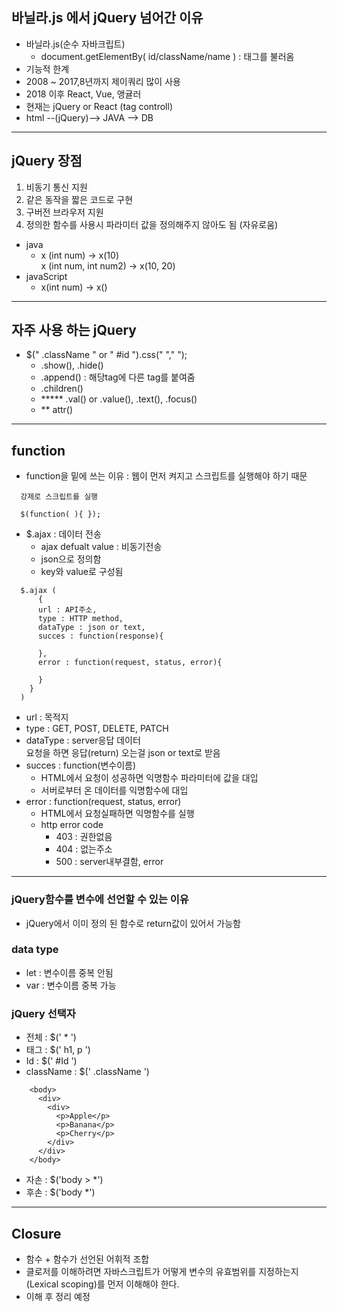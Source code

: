 
## 바닐라.js 에서 jQuery 넘어간 이유
- 바닐라.js(순수 자바크립트)
  - document.getElementBy( id/className/name ) : 태그를 불러옴
- 기능적 한계
- 2008 ~ 2017,8년까지 제이쿼리 많이 사용
- 2018 이후 React, Vue, 앵귤러
- 현재는 jQuery or React (tag controll)
- html --(jQuery)--> JAVA --> DB

---

## jQuery 장점
1. 비동기 통신 지원
2. 같은 동작을 짧은 코드로 구현
3. 구버전 브라우저 지원
4. 정의한 함수를 사용시 파라미터 값을 정의해주지 않아도 됨 (자유로움)  
  - java
    - x (int num) -> x(10)  
    x (int num, int num2) -> x(10, 20)
  - javaScript
    - x(int num) -> x() 

---
## 자주 사용 하는 jQuery
- $(" .className " or " #id ").css(" "," ");
  - .show(), .hide()
  - .append() : 해당tag에 다른 tag를 붙여줌
  - .children()
  - ***** .val() or .value(), .text(), .focus()  
  - ** attr()
---
## function
- function을 밑에 쓰는 이유 : 웹이 먼저 켜지고 스크립트를 실행해야 하기 때문
```
  강제로 스크립트를 실행
 
  $(function( ){ });
```
- $.ajax : 데이터 전송
  - ajax defualt value : 비동기전송
  - json으로 정의함
  - key와 value로 구성됨
```
  $.ajax (
      {
      url : API주소,
      type : HTTP method,  
      dataType : json or text,
      succes : function(response){

      },  
      error : function(request, status, error){  
          
      } 
    } 
  )
```
- url : 목적지
- type : GET, POST, DELETE, PATCH
- dataType : server응답 데이터  
요청을 하면 응답(return) 오는걸 json or text로 받음
- succes : function(변수이름) 
  - HTML에서 요청이 성공하면 익명함수 파라미터에 값을 대입
  - 서버로부터 온 데이터를 익명함수에 대입
- error : function(request, status, error) 
  - HTML에서 요청실패하면 익명함수를 실행
  - http error code 
    - 403 : 권한없음 
    - 404 : 없는주소
    - 500 : server내부결함, error
---

### jQuery함수를 변수에 선언할 수 있는 이유 
- jQuery에서 이미 정의 된 함수로 return값이 있어서 가능함
### data type
- let : 변수이름 중복 안됨
- var : 변수이름 중복 가능
### jQuery 선택자
- 전체 : $(' * ')
- 태그 : $(' h1, p ')
- Id : $(' #Id ') 
- className : $(' .className ')

```
    <body> 
      <div>
        <div>
          <p>Apple</p>
          <p>Banana</p>
          <p>Cherry</p>
        </div>
      </div>
    </body>

```
- 자손 : $('body > *')
- 후손 : $('body *')

  
---
## Closure
- 함수 + 함수가 선언된 어휘적 조합
- 클로저를 이해하려면 자바스크립트가 어떻게 변수의 유효범위를 지정하는지(Lexical scoping)를 먼저 이해해야 한다.
- 이해 후 정리 예정